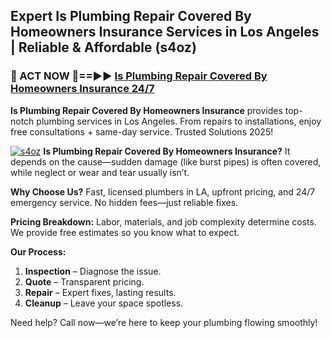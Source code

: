 ## Expert Is Plumbing Repair Covered By Homeowners Insurance Services in Los Angeles | Reliable & Affordable (s4oz)  

<h3>🚿 ACT NOW 🌟==►► <a href="https://tinyurl.com/2ne6vx2x" rel="nofollow">Is Plumbing Repair Covered By Homeowners Insurance 24/7</a></h3>

**Is Plumbing Repair Covered By Homeowners Insurance** provides top-notch plumbing services in Los Angeles. From repairs to installations, enjoy free consultations + same-day service. Trusted Solutions 2025!

[![s4oz](https://i.imgur.com/4PFF4AK.jpeg)](https://tinyurl.com/2ne6vx2x)
**Is Plumbing Repair Covered By Homeowners Insurance?** It depends on the cause—sudden damage (like burst pipes) is often covered, while neglect or wear and tear usually isn’t.  

**Why Choose Us?** Fast, licensed plumbers in LA, upfront pricing, and 24/7 emergency service. No hidden fees—just reliable fixes.  

**Pricing Breakdown:** Labor, materials, and job complexity determine costs. We provide free estimates so you know what to expect.  

**Our Process:**  
1. **Inspection** – Diagnose the issue.  
2. **Quote** – Transparent pricing.  
3. **Repair** – Expert fixes, lasting results.  
4. **Cleanup** – Leave your space spotless.  

Need help? Call now—we’re here to keep your plumbing flowing smoothly!